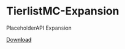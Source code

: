 # TierlistMC-Expansion
PlaceholderAPI Expansion

[Download](https://github.com/lrdcxdes/TierlistMC-Expansion/releases/latest/download/Expansion-tierlistmc.jar)
